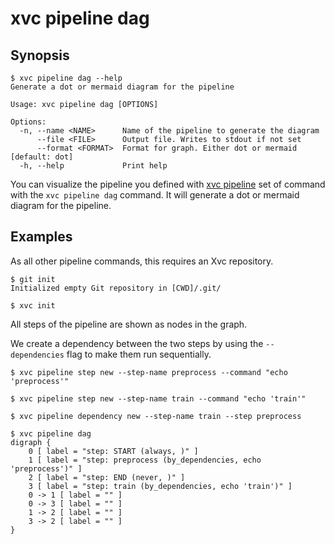 # xvc pipeline dag

## Synopsis

```console
$ xvc pipeline dag --help
Generate a dot or mermaid diagram for the pipeline

Usage: xvc pipeline dag [OPTIONS]

Options:
  -n, --name <NAME>      Name of the pipeline to generate the diagram
      --file <FILE>      Output file. Writes to stdout if not set
      --format <FORMAT>  Format for graph. Either dot or mermaid [default: dot]
  -h, --help             Print help

```

You can visualize the pipeline you defined with [xvc pipeline](/ref/xvc-pipeline/) set of command with the `xvc pipeline
dag` command. It will generate a dot or mermaid diagram for the pipeline.

## Examples

As all other pipeline commands, this requires an Xvc repository.

```console
$ git init
Initialized empty Git repository in [CWD]/.git/

$ xvc init
```

All steps of the pipeline are shown as nodes in the graph.

We create a dependency between the two steps by using the `--dependencies` flag to make them run sequentially.

```console
$ xvc pipeline step new --step-name preprocess --command "echo 'preprocess'"

$ xvc pipeline step new --step-name train --command "echo 'train'"

$ xvc pipeline dependency new --step-name train --step preprocess
```

```console
$ xvc pipeline dag
digraph {
    0 [ label = "step: START (always, )" ]
    1 [ label = "step: preprocess (by_dependencies, echo 'preprocess')" ]
    2 [ label = "step: END (never, )" ]
    3 [ label = "step: train (by_dependencies, echo 'train')" ]
    0 -> 1 [ label = "" ]
    0 -> 3 [ label = "" ]
    1 -> 2 [ label = "" ]
    3 -> 2 [ label = "" ]
}


```
